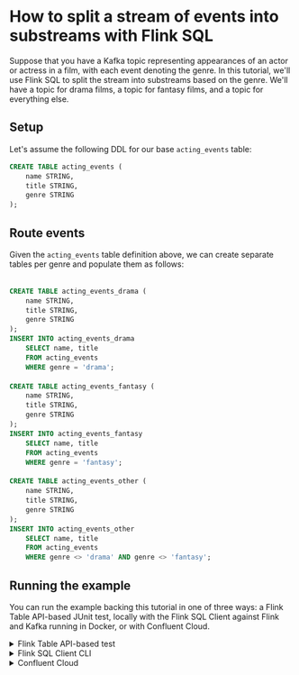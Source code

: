 <!-- title: How to split a stream of events into substreams with Flink SQL -->
<!-- description: In this tutorial, learn how to split a stream of events into substreams with Flink SQL, with step-by-step instructions and supporting code. -->

# How to split a stream of events into substreams with Flink SQL

Suppose that you have a Kafka topic representing appearances of an actor or actress in a film, with each event denoting the genre. In this tutorial, we'll use Flink SQL to split the stream into substreams based on the genre. We'll have a topic for drama films, a topic for fantasy films, and a topic for everything else.

## Setup

Let's assume the following DDL for our base `acting_events` table:

```sql
CREATE TABLE acting_events (
    name STRING,
    title STRING,
    genre STRING
);
```

## Route events

Given the `acting_events` table definition above, we can create separate tables per genre and populate them as follows:

```sql

CREATE TABLE acting_events_drama (
    name STRING,
    title STRING,
    genre STRING
);
INSERT INTO acting_events_drama
    SELECT name, title
    FROM acting_events
    WHERE genre = 'drama';

CREATE TABLE acting_events_fantasy (
    name STRING,
    title STRING,
    genre STRING
);
INSERT INTO acting_events_fantasy
    SELECT name, title
    FROM acting_events
    WHERE genre = 'fantasy';

CREATE TABLE acting_events_other (
    name STRING,
    title STRING,
    genre STRING
);
INSERT INTO acting_events_other
    SELECT name, title
    FROM acting_events
    WHERE genre <> 'drama' AND genre <> 'fantasy';
```

## Running the example

You can run the example backing this tutorial in one of three ways: a Flink Table API-based JUnit test, locally with the Flink SQL Client 
against Flink and Kafka running in Docker, or with Confluent Cloud.

<details>
  <summary>Flink Table API-based test</summary>

  #### Prerequisites

  * Java 17, e.g., follow the OpenJDK installation instructions [here](https://openjdk.org/install/) if you don't have Java. 
  * Docker running via [Docker Desktop](https://docs.docker.com/desktop/) or [Docker Engine](https://docs.docker.com/engine/install/)

  #### Run the test

Run the following command to execute [FlinkSqlSplitStreamTest#testSplit](src/test/java/io/confluent/developer/FlinkSqlSplitStreamTest.java):

  ```plaintext
  ./gradlew clean :splitting:flinksql:test
  ```

  The test starts Kafka and Schema Registry with [Testcontainers](https://testcontainers.com/), runs the Flink SQL commands
  above against a local Flink `StreamExecutionEnvironment`, and ensures that the routed results are what we expect.
</details>

<details>
  <summary>Flink SQL Client CLI</summary>

  #### Prerequisites

  * Docker running via [Docker Desktop](https://docs.docker.com/desktop/) or [Docker Engine](https://docs.docker.com/engine/install/)
  * [Docker Compose](https://docs.docker.com/compose/install/). Ensure that the command `docker compose version` succeeds.

  #### Run the commands

  First, start Flink and Kafka:

  ```shell
  docker compose -f ./docker/docker-compose-flinksql.yml up -d
  ```

  Next, open the Flink SQL Client CLI:

  ```shell
  docker exec -it flink-sql-client sql-client.sh
  ```

  Finally, run following SQL statements to create the `acting_events` table backed by Kafka running in Docker, populate it with
  test data, and then create and populate a table for drama events.

  ```sql
  CREATE TABLE acting_events (
      name STRING,
      title STRING,
      genre STRING
  ) WITH (
      'connector' = 'kafka',
      'topic' = 'acting-events',
      'properties.bootstrap.servers' = 'broker:9092',
      'scan.startup.mode' = 'earliest-offset',
      'key.format' = 'avro-confluent',
      'key.avro-confluent.url' = 'http://schema-registry:8081',
      'key.fields' = 'name;title',
      'value.format' = 'avro-confluent',
      'value.avro-confluent.url' = 'http://schema-registry:8081',
      'value.fields-include' = 'ALL'
  );
  ```

  ```sql
  INSERT INTO acting_events VALUES
      ('Bill Murray', 'Ghostbusters', 'fantasy'),
      ('Christian Bale', 'The Dark Knight', 'crime'),
      ('Diane Keaton', 'The Godfather: Part II', 'crime'),
      ('Jennifer Aniston', 'Office Space', 'comedy'),
      ('Judy Garland', 'The Wizard of Oz', 'fantasy'),
      ('Keanu Reeves', 'The Matrix', 'fantasy'),
      ('Laura Dern', 'Jurassic Park', 'fantasy'),
      ('Matt Damon', 'The Martian', 'drama'),
      ('Meryl Streep', 'The Iron Lady', 'drama'),
      ('Russell Crowe', 'Gladiator', 'drama'),
      ('Will Smith', 'Men in Black', 'comedy');
  ```

  ```sql
  CREATE TABLE acting_events_drama (
      name STRING,
      title STRING
  )
  WITH (
      'connector' = 'kafka',
      'topic' = 'acting-events-drama',
      'properties.bootstrap.servers' = 'broker:9092',
      'scan.startup.mode' = 'earliest-offset',
      'key.format' = 'avro-confluent',
      'key.avro-confluent.url' = 'http://schema-registry:8081',
      'key.fields' = 'name;title',
      'value.format' = 'avro-confluent',
      'value.avro-confluent.url' = 'http://schema-registry:8081',
      'value.fields-include' = 'ALL'
  );
  ```

  ```sql
  INSERT INTO acting_events_drama
      SELECT name, title
      FROM acting_events
      WHERE genre = 'drama';
  ```

  ```sql
  SELECT * FROM acting_events_drama;
  ```

  The query output should look like this:

  ```plaintext
                           name                          title
                     Matt Damon                    The Martian
                   Meryl Streep                  The Iron Lady
                  Russell Crowe                      Gladiator
  ```

  When you are finished, clean up the containers used for this tutorial by running:

  ```shell
  docker compose -f ./docker/docker-compose-flinksql.yml down
  ```

</details>

<details>
  <summary>Confluent Cloud</summary>

  #### Prerequisites

  * A [Confluent Cloud](https://confluent.cloud/signup) account
  * A Flink compute pool created in Confluent Cloud. Follow [this](https://docs.confluent.io/cloud/current/flink/get-started/quick-start-cloud-console.html) quick start to create one.

  #### Run the commands

  In the Confluent Cloud Console, navigate to your environment and then click the `Open SQL Workspace` button for the compute
  pool that you have created.

  Select the default catalog (Confluent Cloud environment) and database (Kafka cluster) to use with the dropdowns at the top right.

  Finally, run following SQL statements to create the `acting_events` table, populate it with test data, create and populate a table for drama acting events, and query this derived table.

  ```sql
  CREATE TABLE acting_events (
      name STRING,
      title STRING,
      genre STRING
  );
  ```

  ```sql
  INSERT INTO acting_events VALUES
      ('Bill Murray', 'Ghostbusters', 'fantasy'),
      ('Christian Bale', 'The Dark Knight', 'crime'),
      ('Diane Keaton', 'The Godfather: Part II', 'crime'),
      ('Jennifer Aniston', 'Office Space', 'comedy'),
      ('Judy Garland', 'The Wizard of Oz', 'fantasy'),
      ('Keanu Reeves', 'The Matrix', 'fantasy'),
      ('Laura Dern', 'Jurassic Park', 'fantasy'),
      ('Matt Damon', 'The Martian', 'drama'),
      ('Meryl Streep', 'The Iron Lady', 'drama'),
      ('Russell Crowe', 'Gladiator', 'drama'),
      ('Will Smith', 'Men in Black', 'comedy');
  ```

  ```sql
  CREATE TABLE acting_events_drama (
      name STRING,
      title STRING
  );
  ```

  ```sql
  INSERT INTO acting_events_drama
      SELECT name, title
      FROM acting_events
      WHERE genre = 'drama';
  ```

  ```sql
  SELECT * FROM acting_events_drama;
  ```

  The query output should look like this:

  ![](img/query-output.png)
